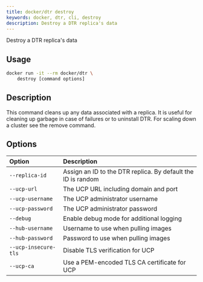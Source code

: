 ```yaml
---
title: docker/dtr destroy
keywords: docker, dtr, cli, destroy
description: Destroy a DTR replica's data
---
```


Destroy a DTR replica's data

## Usage

```bash
docker run -it --rm docker/dtr \
    destroy [command options]
```

## Description


This command cleans up any data associated with a replica. It is useful for cleaning up garbage in case of failures or to uninstall DTR. For scaling down a cluster see the remove command.


## Options

| Option                    | Description                |
|:--------------------------|:---------------------------|
|`--replica-id`|Assign an ID to the DTR replica. By default the ID is random|
|`--ucp-url`|The UCP URL including domain and port|
|`--ucp-username`|The UCP administrator username|
|`--ucp-password`|The UCP administrator password|
|`--debug`|Enable debug mode for additional logging|
|`--hub-username`|Username to use when pulling images|
|`--hub-password`|Password to use when pulling images|
|`--ucp-insecure-tls`|Disable TLS verification for UCP|
|`--ucp-ca`|Use a PEM-encoded TLS CA certificate for UCP|

